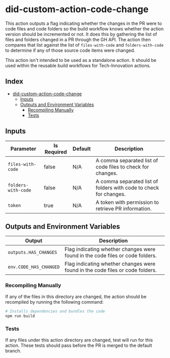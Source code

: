 # did-custom-action-code-change

This action outputs a flag indicating whether the changes in the PR were to code files and code folders so the build workflow knows whether the action version should be incremented or not. It does this by gathering the list of files and folders changed in a PR through the GH API. The action then compares that list against the list of `files-with-code` and `folders-with-code` to determine if any of those source code items were changed.

This action isn't intended to be used as a standalone action.  It should be used within the reusable build workflows for Tech-Innovation actions.

## Index <!-- omit in toc -->

- [did-custom-action-code-change](#did-custom-action-code-change)
  - [Inputs](#inputs)
  - [Outputs and Environment Variables](#outputs-and-environment-variables)
    - [Recompiling Manually](#recompiling-manually)
    - [Tests](#tests)

## Inputs

| Parameter           | Is Required | Default | Description                                                       |
| ------------------- | ----------- | ------- | ----------------------------------------------------------------- |
| `files-with-code`   | false       | N/A     | A comma separated list of code files to check for changes.        |
| `folders-with-code` | false       | N/A     | A comma separated list of folders with code to check for changes. |
| `token`             | true        | N/A     | A token with permission to retrieve PR information.               |

## Outputs and Environment Variables

| Output                 | Description                                                                   |
| ---------------------- | ----------------------------------------------------------------------------- |
| `outputs.HAS_CHANGES`  | Flag indicating whether changes were found in the code files or code folders. |
| `env.CODE_HAS_CHANGED` | Flag indicating whether changes were found in the code files or code folders. |

### Recompiling Manually

If any of the files in this directory are changed, the action should be recompiled by running the following command:

```sh
# Installs dependencies and bundles the code
npm run build
```

### Tests

If any files under this action directory are changed, test will run for this action.  These tests should pass before the PR is merged to the default branch.
